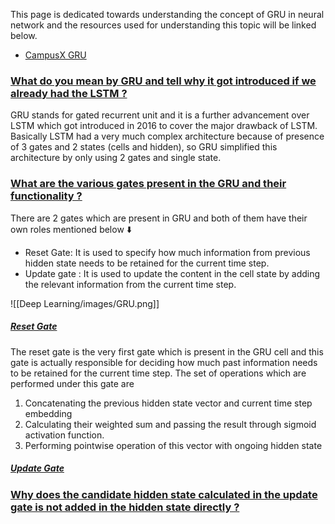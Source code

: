 This page is dedicated towards understanding the concept of GRU in neural network and the resources used for understanding this topic will be linked below.

- [CampusX GRU](https://www.youtube.com/watch?v=QQfZAoNGQmE)

### [What do you mean by GRU and tell why it got introduced if we already had the LSTM ?](#)

GRU stands for gated recurrent unit and it is a further advancement over LSTM which got introduced in 2016 to cover the major drawback of LSTM. Basically LSTM had a very much complex architecture because of presence of 3 gates and 2 states (cells and hidden), so GRU simplified this architecture by only using 2 gates and single state.

### [What are the various gates present in the GRU and their functionality ?](#)

There are 2 gates which are present in GRU and both of them have their own roles mentioned below ⬇️

- Reset Gate: It is used to specify how much information from previous hidden state needs to be retained for the current time step.
- Update gate : It is used to update the content in the cell state by adding the relevant information from the current time step.

![[Deep Learning/images/GRU.png]]

##### [Reset Gate](#)

The reset gate is the very first gate which is present in the GRU cell and this gate is actually responsible for deciding how much past information needs to be retained for the current time step. The set of operations which are performed under this gate are 

1. Concatenating the previous hidden state vector and current time step embedding
2. Calculating their weighted sum and passing the result through sigmoid activation function.
3. Performing pointwise operation of this vector with ongoing hidden state

##### [Update Gate](#)



### [Why does the candidate hidden state calculated in the update gate is not added in the hidden state directly ?](#)
